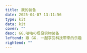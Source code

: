 ```yaml
---
title: 我的装备
date: 2025-04-07 13:11:56
type: kit
data: kit
cover: ""
desc: GG.咕咕の现役实物装备
leftend: 跟 GG. 一起享受科技带来的乐趣
rightend: ""
---
```

